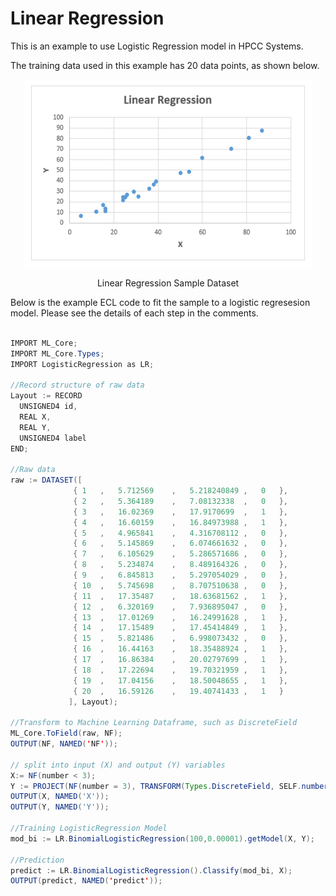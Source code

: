 # Linear Regression

This is an example to use Logistic Regression model in HPCC Systems.

The training data used in this example has 20 data points, as shown below.


<!-- ![Linear Regression](./images/lr_samples.PNG) -->
<p align="center"> <img width="460" height="300" src="./images/lr_samples.PNG"> </p>
<p align="center"> Linear Regression Sample Dataset </p>

Below is the example ECL code to fit the sample to a logistic regresesion model.
Please see the details of each step in the comments.

```java

IMPORT ML_Core;
IMPORT ML_Core.Types;
IMPORT LogisticRegression as LR;

//Record structure of raw data
Layout := RECORD
  UNSIGNED4 id,
  REAL X,
  REAL Y,
  UNSIGNED4 label
END;

//Raw data
raw := DATASET([
              {	1	,	5.712569	,	5.218240849	,	0	},
              {	2	,	5.364189	,	7.08132338	,	0	},
              {	3	,	16.02369	,	17.9170699	,	1	},
              {	4	,	16.60159	,	16.84973988	,	1	},
              {	5	,	4.965841	,	4.316708112	,	0	},
              {	6	,	5.145869	,	6.074661632	,	0	},
              {	7	,	6.105629	,	5.286571686	,	0	},
              {	8	,	5.234874	,	8.489164326	,	0	},
              {	9	,	6.845813	,	5.297054029	,	0	},
              {	10	,	5.745698	,	8.707510638	,	0	},
              {	11	,	17.35487	,	18.63681562	,	1	},
              {	12	,	6.320169	,	7.936895047	,	0	},
              {	13	,	17.01269	,	16.24991628	,	1	},
              {	14	,	17.15489	,	17.45414849	,	1	},
              {	15	,	5.821486	,	6.998073432	,	0	},
              {	16	,	16.44163	,	18.35488924	,	1	},
              {	17	,	16.86384	,	20.02797699	,	1	},
              {	18	,	17.22694	,	19.70321959	,	1	},
              {	19	,	17.04156	,	18.50048655	,	1	},
              {	20	,	16.59126	,	19.40741433	,	1	}
             ], Layout);

//Transform to Machine Learning Dataframe, such as DiscreteField
ML_Core.ToField(raw, NF);
OUTPUT(NF, NAMED('NF'));

// split into input (X) and output (Y) variables
X:= NF(number < 3);
Y := PROJECT(NF(number = 3), TRANSFORM(Types.DiscreteField, SELF.number := 1, SELF := LEFT));
OUTPUT(X, NAMED('X'));
OUTPUT(Y, NAMED('Y'));

//Training LogisticRegression Model
mod_bi := LR.BinomialLogisticRegression(100,0.00001).getModel(X, Y);

//Prediction
predict := LR.BinomialLogisticRegression().Classify(mod_bi, X);
OUTPUT(predict, NAMED('predict'));          

```